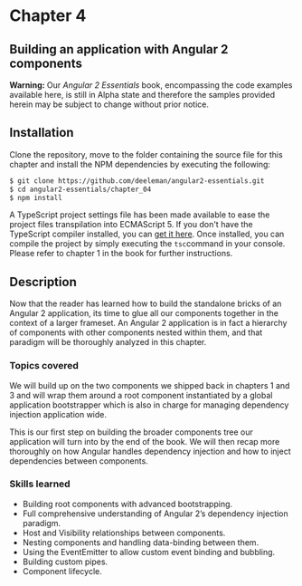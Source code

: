 # Chapter 4
## Building an application with Angular 2 components

**Warning:** Our *Angular 2 Essentials* book, encompassing the code examples available here, is still in Alpha state and therefore the samples provided herein may be subject to change without prior notice.

## Installation

Clone the repository, move to the folder containing the source file for this chapter and install the NPM dependencies by executing the following:

```bash
$ git clone https://github.com/deeleman/angular2-essentials.git
$ cd angular2-essentials/chapter_04
$ npm install
```
A TypeScript project settings file has been made available to ease the project files transpilation into ECMAScript 5.  If you don't have the TypeScript compiler installed, you can [get it here](http://www.typescriptlang.org/). Once installed, you can compile the project by simply executing the `tsc`command in your console. Please refer to chapter 1 in the book for further instructions.

## Description

Now that the reader has learned how to build the standalone bricks of an Angular 2 application, its time to glue all our components together in the context of a larger frameset. An Angular 2 application is in fact a hierarchy of components with other components nested within them, and that paradigm will be thoroughly analyzed in this chapter.

### Topics covered

We will build up on the two components we shipped back in chapters 1 and 3 and will wrap them around a root component instantiated by a global application bootstrapper which is also in charge for managing dependency injection application wide.

This is our first step on building the broader components tree our application will turn into by the end of the book. We will then recap more thoroughly on how Angular handles dependency injection and how to inject dependencies between components.

### Skills learned

* Building root components with advanced bootstrapping.
* Full comprehensive understanding of Angular 2’s dependency injection paradigm.
* Host and Visibility relationships between components.
* Nesting components and handling data-binding between them.
* Using the EventEmitter to allow custom event binding and bubbling.
* Building custom pipes.
* Component lifecycle.
